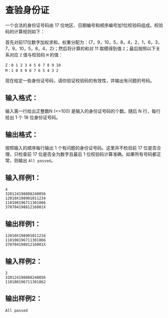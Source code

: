 # 查验身份证
一个合法的身份证号码由 17 位地区、日期编号和顺序编号加1位校验码组成。校验码的计算规则如下：

首先对前17位数字加权求和，权重分配为：{7，9，10，5，8，4，2，1，6，3，7，9，10，5，8，4，2}；然后将计算的和对 11 取模得到值 `Z`；最后按照以下关系对应 `Z` 值与校验码 `M` 的值：

    Z：0 1 2 3 4 5 6 7 8 9 10
    M：1 0 X 9 8 7 6 5 4 3 2
现在给定一些身份证号码，请你验证校验码的有效性，并输出有问题的号码。

## 输入格式：
输入第一行给出正整数N (<=100) 是输入的身份证号码的个数。随后 N 行，每行给出 1 个 18 位身份证号码。

## 输出格式：
按照输入的顺序每行输出 1 个有问题的身份证号码。这里并不检验前 17 位是否合理，只检查前 17 位是否全为数字且最后 1 位校验码计算准确。如果所有号码都正常，则输出 `All passed`。

## 输入样例1：
    4
    320124198808240056
    12010X198901011234
    110108196711301866
    37070419881216001X
## 输出样例1：
    12010X198901011234
    110108196711301866
    37070419881216001X
## 输入样例2：
    2
    320124198808240056
    110108196711301862
## 输出样例2：
    All passed